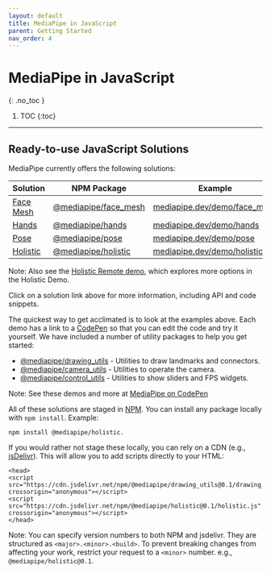 ```yaml
---
layout: default
title: MediaPipe in JavaScript
parent: Getting Started
nav_order: 4
---
```


# MediaPipe in JavaScript
{: .no_toc }

1. TOC
{:toc}
---

## Ready-to-use JavaScript Solutions

MediaPipe currently offers the following solutions:

Solution          | NPM Package                   | Example
----------------- | ----------------------------- | -------
[Face Mesh][F-pg] | [@mediapipe/face_mesh][F-npm] | [mediapipe.dev/demo/face_mesh][F-demo]
[Hands][H-pg]     | [@mediapipe/hands][H-npm]     | [mediapipe.dev/demo/hands][H-demo]
[Pose][P-pg]      | [@mediapipe/pose][P-npm]      | [mediapipe.dev/demo/pose][P-demo]
[Holistic][Ho-pg] | [@mediapipe/holistic][Ho-npm] | [mediapipe.dev/demo/holistic][Ho-demo]

Note: Also see the [Holistic Remote demo][Ho-Re], which explores more options in the Holistic Demo. <!--This doesn't have a CodePen or NPM repository yet.-->

Click on a solution link above for more information, including API and code
snippets.

The quickest way to get acclimated is to look at the examples above. Each demo
has a link to a [CodePen][codepen] so that you can edit the code and try it
yourself. We have included a number of utility packages to help you get started:

*   [@mediapipe/drawing_utils][draw-npm] - Utilities to draw landmarks and
    connectors.
*   [@mediapipe/camera_utils][cam-npm] - Utilities to operate the camera.
*   [@mediapipe/control_utils][ctrl-npm] - Utilities to show sliders and FPS
    widgets.

Note: See these demos and more at [MediaPipe on CodePen][codepen]

All of these solutions are staged in [NPM][npm]. You can install any package
locally with `npm install`. Example:

```
npm install @mediapipe/holistic.
```

If you would rather not stage these locally, you can rely on a CDN (e.g.,
[jsDelivr](https://www.jsdelivr.com/)). This will allow you to add scripts
directly to your HTML:

```
<head>
<script src="https://cdn.jsdelivr.net/npm/@mediapipe/drawing_utils@0.1/drawing_utils.js" crossorigin="anonymous"></script>
<script src="https://cdn.jsdelivr.net/npm/@mediapipe/holistic@0.1/holistic.js" crossorigin="anonymous"></script>
</head>
```

Note: You can specify version numbers to both NPM and jsdelivr. They are
structured as `<major>.<minor>.<build>`. To prevent breaking changes from
affecting your work, restrict your request to a `<minor>` number. e.g.,
`@mediapipe/holistic@0.1`.

[Ho-pg]: ../solutions/holistic#javascript-solution-api
[F-pg]: ../solutions/face_mesh#javascript-solution-api
[H-pg]: ../solutions/hands#javascript-solution-api
[P-pg]: ../solutions/pose#javascript-solution-api
[Ho-npm]: https://www.npmjs.com/package/@mediapipe/holistic
[F-npm]: https://www.npmjs.com/package/@mediapipe/face_mesh
[H-npm]: https://www.npmjs.com/package/@mediapipe/hands
[P-npm]: https://www.npmjs.com/package/@mediapipe/pose
[draw-npm]: https://www.npmjs.com/package/@mediapipe/drawing_utils
[cam-npm]: https://www.npmjs.com/package/@mediapipe/camera_utils
[ctrl-npm]: https://www.npmjs.com/package/@mediapipe/control_utils
[Ho-jsd]: https://www.jsdelivr.com/package/npm/@mediapipe/holistic
[F-jsd]: https://www.jsdelivr.com/package/npm/@mediapipe/face_mesh
[H-jsd]: https://www.jsdelivr.com/package/npm/@mediapipe/hands
[P-jsd]: https://www.jsdelivr.com/package/npm/@mediapipe/pose
[Ho-pen]: https://code.mediapipe.dev/codepen/holistic
[F-pen]: https://code.mediapipe.dev/codepen/face_mesh
[H-pen]: https://code.mediapipe.dev/codepen/hands
[P-pen]: https://code.mediapipe.dev/codepen/pose
[Ho-demo]: https://mediapipe.dev/demo/holistic
[Ho-Re]: https://mediapipe.dev/demo/holistic_remote
[F-demo]: https://mediapipe.dev/demo/face_mesh
[H-demo]: https://mediapipe.dev/demo/hands
[P-demo]: https://mediapipe.dev/demo/pose
[npm]: https://www.npmjs.com/package/@mediapipe
[codepen]: https://code.mediapipe.dev/codepen

